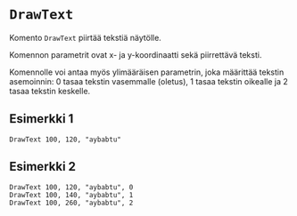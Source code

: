 `DrawText`
==========

Komento `DrawText` piirtää tekstiä näytölle.

Komennon parametrit ovat
x- ja y-koordinaatti sekä piirrettävä teksti.

Komennolle voi antaa myös ylimääräisen
parametrin, joka määrittää tekstin asemoinnin:
0 tasaa tekstin vasemmalle (oletus),
1 tasaa tekstin oikealle ja
2 tasaa tekstin keskelle.

Esimerkki 1
----------

    DrawText 100, 120, "aybabtu"
    
Esimerkki 2
----------

    DrawText 100, 120, "aybabtu", 0
    DrawText 100, 140, "aybabtu", 1
    DrawText 100, 260, "aybabtu", 2
